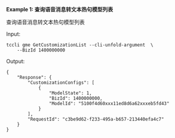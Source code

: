 **Example 1: 查询语音消息转文本热句模型列表**

查询语音消息转文本热句模型列表

Input: 

```
tccli gme GetCustomizationList --cli-unfold-argument  \
    --BizId 1400000000
```

Output: 
```
{
    "Response": {
        "CustomizationConfigs": [
            {
                "ModelState": 1,
                "BizId": 1400000000,
                "ModelId": "5100f4d60xxx11ed8d6a62xxxeb5fd43"
            }
        ],
        "RequestId": "c3be9d62-f233-495a-b657-213440efa4c7"
    }
}
```

